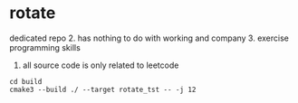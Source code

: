# rotate

dedicated repo 
2. has nothing to do with working and company
3. exercise programming skills
1. all source code is only related to leetcode




```
cd build
cmake3 --build ./ --target rotate_tst -- -j 12
```